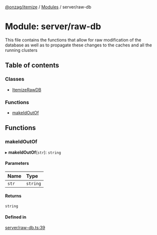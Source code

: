 [@onzag/itemize](../README.md) / [Modules](../modules.md) / server/raw-db

# Module: server/raw-db

This file contains the functions that allow for raw modification of the database
as well as to propagate these changes to the caches and all the running
clusters

## Table of contents

### Classes

- [ItemizeRawDB](../classes/server_raw_db.ItemizeRawDB.md)

### Functions

- [makeIdOutOf](server_raw_db.md#makeidoutof)

## Functions

### makeIdOutOf

▸ **makeIdOutOf**(`str`): `string`

#### Parameters

| Name | Type |
| :------ | :------ |
| `str` | `string` |

#### Returns

`string`

#### Defined in

[server/raw-db.ts:39](https://github.com/onzag/itemize/blob/f2f29986/server/raw-db.ts#L39)
